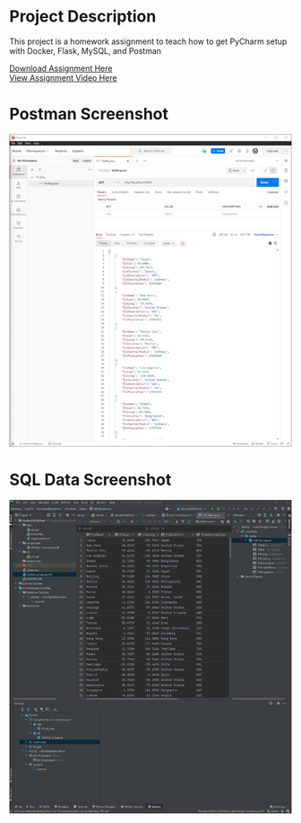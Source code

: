 # Project Description
This project is a homework assignment to teach how to get PyCharm setup with Docker, Flask, MySQL, and Postman

[Download Assignment Here](assignment/PPFSQL-Homework.pdf)  
[View Assignment Video Here](https://www.youtube.com/watch?v=QbMWNgrfAFg)
# Postman Screenshot
![Postman Request Output](screenshots/dockerPySQLflaskss2.JPG)
# SQL Data Screenshot
![PyCharm Data Query](screenshots/dockerPySQLss1.JPG)
